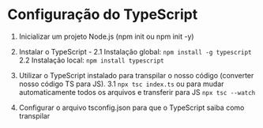 # Configuração do TypeScript

1. Inicializar um projeto Node.js (npm init ou npm init -y)
2. Instalar o TypeScript -
   2.1 Instalação global: `npm install -g typescript`
   2.2 Instalação local: `npm install typescript`
3. Utilizar o TypeScript instalado para transpilar o nosso código (converter nosso código TS para JS).
   3.1 `npx tsc index.ts` ou para mudar automaticamente todos os arquivos e transferir para JS `npx tsc --watch`

4. Configurar o arquivo tsconfig.json para que o TypeScript saiba como transpilar 